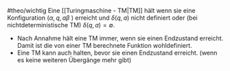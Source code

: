 #theo/wichtig 
Eine [[Turingmaschine - TM|TM]] hält wenn sie eine Konfiguration $(\alpha, q, a \beta$ ) erreicht und $\delta(q, a)$ nicht definiert oder (bei nichtdeterministische TM) $\delta(q, a)=\emptyset$.
- Nach Annahme hält eine TM immer, wenn sie einen Endzustand erreicht. Damit ist die von einer TM berechnete Funktion wohldefiniert.
- Eine TM kann auch halten, bevor sie einen Endzustand erreicht. (wenn es keine weiteren Übergänge mehr gibt)


